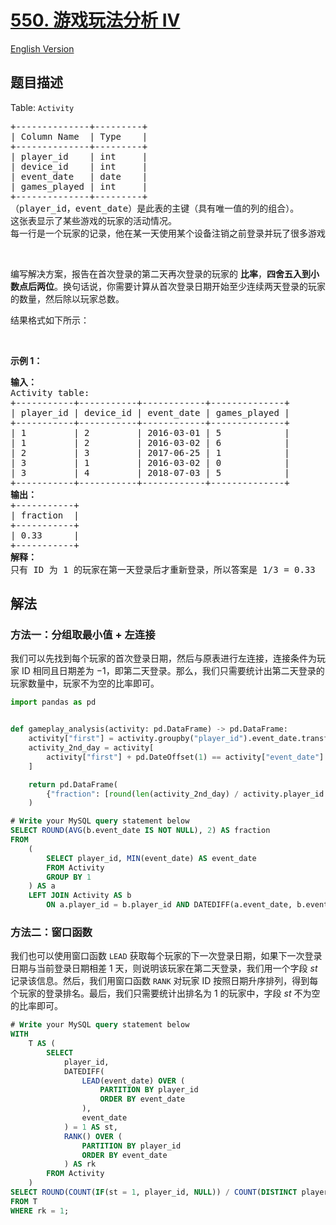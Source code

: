 # [550. 游戏玩法分析 IV](https://leetcode.cn/problems/game-play-analysis-iv)

[English Version](/solution/0500-0599/0550.Game%20Play%20Analysis%20IV/README_EN.md)

## 题目描述

<!-- 这里写题目描述 -->

<p>Table:&nbsp;<code>Activity</code></p>

<pre>
+--------------+---------+
| Column Name  | Type    |
+--------------+---------+
| player_id    | int     |
| device_id    | int     |
| event_date   | date    |
| games_played | int     |
+--------------+---------+
（player_id，event_date）是此表的主键（具有唯一值的列的组合）。
这张表显示了某些游戏的玩家的活动情况。
每一行是一个玩家的记录，他在某一天使用某个设备注销之前登录并玩了很多游戏（可能是 0）。
</pre>

<p>&nbsp;</p>

<p>编写解决方案，报告在首次登录的第二天再次登录的玩家的 <strong>比率</strong>，<strong>四舍五入到小数点后两位</strong>。换句话说，你需要计算从首次登录日期开始至少连续两天登录的玩家的数量，然后除以玩家总数。</p>

<p>结果格式如下所示：</p>

<p>&nbsp;</p>

<p><strong>示例 1：</strong></p>

<pre>
<strong>输入：</strong>
Activity table:
+-----------+-----------+------------+--------------+
| player_id | device_id | event_date | games_played |
+-----------+-----------+------------+--------------+
| 1         | 2         | 2016-03-01 | 5            |
| 1         | 2         | 2016-03-02 | 6            |
| 2         | 3         | 2017-06-25 | 1            |
| 3         | 1         | 2016-03-02 | 0            |
| 3         | 4         | 2018-07-03 | 5            |
+-----------+-----------+------------+--------------+
<strong>输出：</strong>
+-----------+
| fraction  |
+-----------+
| 0.33      |
+-----------+
<strong>解释：</strong>
只有 ID 为 1 的玩家在第一天登录后才重新登录，所以答案是 1/3 = 0.33
</pre>

## 解法

### 方法一：分组取最小值 + 左连接

我们可以先找到每个玩家的首次登录日期，然后与原表进行左连接，连接条件为玩家 ID 相同且日期差为 $-1$，即第二天登录。那么，我们只需要统计出第二天登录的玩家数量中，玩家不为空的比率即可。

<!-- tabs:start -->

```python
import pandas as pd


def gameplay_analysis(activity: pd.DataFrame) -> pd.DataFrame:
    activity["first"] = activity.groupby("player_id").event_date.transform(min)
    activity_2nd_day = activity[
        activity["first"] + pd.DateOffset(1) == activity["event_date"]
    ]

    return pd.DataFrame(
        {"fraction": [round(len(activity_2nd_day) / activity.player_id.nunique(), 2)]}
    )
```

```sql
# Write your MySQL query statement below
SELECT ROUND(AVG(b.event_date IS NOT NULL), 2) AS fraction
FROM
    (
        SELECT player_id, MIN(event_date) AS event_date
        FROM Activity
        GROUP BY 1
    ) AS a
    LEFT JOIN Activity AS b
        ON a.player_id = b.player_id AND DATEDIFF(a.event_date, b.event_date) = -1;
```

<!-- tabs:end -->

### 方法二：窗口函数

我们也可以使用窗口函数 `LEAD` 获取每个玩家的下一次登录日期，如果下一次登录日期与当前登录日期相差 $1$ 天，则说明该玩家在第二天登录，我们用一个字段 $st$ 记录该信息。然后，我们用窗口函数 `RANK` 对玩家 ID 按照日期升序排列，得到每个玩家的登录排名。最后，我们只需要统计出排名为 $1$ 的玩家中，字段 $st$ 不为空的比率即可。

<!-- tabs:start -->

```sql
# Write your MySQL query statement below
WITH
    T AS (
        SELECT
            player_id,
            DATEDIFF(
                LEAD(event_date) OVER (
                    PARTITION BY player_id
                    ORDER BY event_date
                ),
                event_date
            ) = 1 AS st,
            RANK() OVER (
                PARTITION BY player_id
                ORDER BY event_date
            ) AS rk
        FROM Activity
    )
SELECT ROUND(COUNT(IF(st = 1, player_id, NULL)) / COUNT(DISTINCT player_id), 2) AS fraction
FROM T
WHERE rk = 1;
```

<!-- tabs:end -->

<!-- end -->
